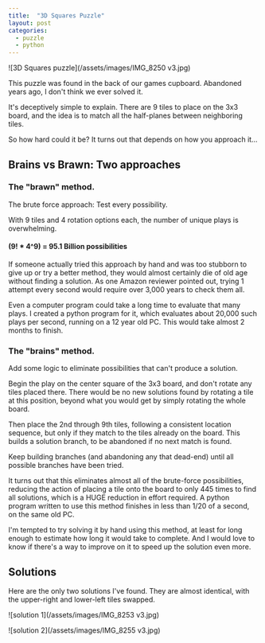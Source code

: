 ```yaml
---
title:  "3D Squares Puzzle"
layout: post
categories:
  - puzzle
  - python
---
```


![3D Squares puzzle](/assets/images/IMG_8250 v3.jpg)

This puzzle was found in the back of our games cupboard.  Abandoned years ago, I don't think we ever solved it.

It's deceptively simple to explain. There are 9 tiles to place on the 3x3 board, and the idea is to match all the half-planes between neighboring tiles.

So how hard could it be?  It turns out that depends on how you approach it…

## Brains vs Brawn: Two approaches

### The "brawn" method.
The brute force approach: Test every possibility.

With 9 tiles and 4 rotation options each, the number of unique plays is overwhelming.

#### (9! * 4^9) = 95.1 Billion possibilities

If someone actually tried this approach by hand and was too stubborn to give up or try a better method,
they would almost certainly die of old age without finding a solution.  As one Amazon reviewer pointed out, trying 1 attempt every second would require over 3,000 years to check them all.

Even a computer program could take a long time to evaluate that many plays.  I created a python program for it, which evaluates about 20,000 such plays per second, running on a 12 year old PC.  This would take almost 2 months to finish.

### The "brains" method.
Add some logic to eliminate possibilities that can't produce a solution.

Begin the play on the center square of the 3x3 board, and don't rotate any tiles placed there.  There would be no new solutions found by rotating a tile at this position, beyond what you would get by simply rotating the whole board.

Then place the 2nd through 9th tiles, following a consistent location sequence, but only if they match to the tiles already on the board.  This builds a solution branch, to be abandoned if no next match is found.

Keep building branches (and abandoning any that dead-end) until all possible branches have been tried.

It turns out that this eliminates almost all of the brute-force possibilities, reducing the action of placing a tile onto the board to only 445 times to find all solutions, which is a HUGE reduction in effort required.  A python program written to use this method finishes in less than 1/20 of a second, on the same old PC.

I'm tempted to try solving it by hand using this method, at least for long enough to estimate how long it would take to complete.  And I would love to know if there's a way to improve on it to speed up the solution even more.

## Solutions
Here are the only two solutions I've found.  They are almost identical, with the upper-right and lower-left tiles swapped.

![solution 1](/assets/images/IMG_8253 v3.jpg)

![solution 2](/assets/images/IMG_8255 v3.jpg)
